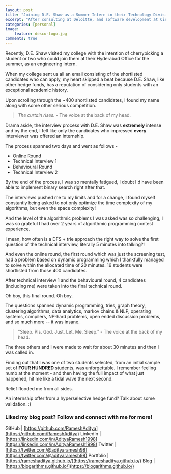 ```yaml
---
layout: post
title: "Joining D.E. Shaw as a Summer Intern in their Technology Division!"
excerpt: "After consulting at Deloitte, and software development at Cisco, I'm stepping into the fintech world!"
categories: [personal]
image:
    feature: desco-logo.jpg
comments: true
---
```


Recently, D.E. Shaw visited my college with the intention of cherrypicking a student or two who could join them at their Hyderabad Office for the summer, as an engineering intern.

When my college sent us all an email consisting of the shortlisted candidates who can apply, my heart skipped a beat because D.E. Shaw, like other hedge funds, has a reputation of considering only students with an exceptional academic history. 

Upon scrolling through the ~400 shortlisted candidates, I found my name along with some other serious competition.

> *The curtain rises.* - The voice at the back of my head.

Drama aside, the interview process with D.E. Shaw was **extremely** intense and by the end, I felt like only the candidates who impressed **every** interviewer was offered an internship.

The process spanned two days and went as follows -
- Online Round
- Technical Interview 1
- Behavioural Round
- Technical Interview 2

By the end of the process, I was so mentally fatigued, I doubt I'd have been able to implement binary search right after that.

The interviews pushed me to my limits and for a change, I found myself constantly being asked to not only optimize the time complexity of my algorithms, but even the space complexity!

And the level of the algorithmic problems I was asked was so challenging, I was so grateful I had over 2 years of algorithmic programming contest experience.

I mean, how often is a DFS + trie approach the right way to solve the first question of the technical interview, literally 5 minutes into talking?!

And even the online round, the first round which was just the screening test, had a problem based on dynamic programming which I thankfully managed to solve within the allocated time of 20 minutes. 16 students were shortlisted from those 400 candidates. 

After technical interview 1 and the behavioural round, 4 candidates (including me) were taken into the final technical round.

Oh boy, this final round. Oh boy.

The questions spanned dynamic programming, tries, graph theory, clustering algorithms, data analytics, markov chains & NLP, operating systems, compilers, NP-hard problems, open ended discussion problems, and so much more -- it was insane.

> "Sleep. Pls. God. Just. Let. Me. Sleep." - The voice at the back of my head.

The three others and I were made to wait for about 30 minutes and then I was called in.

Finding out that I was one of two students selected, from an initial sample set of **FOUR HUNDRED** students, was unforgettable. I remember feeling numb at the moment - and then having the full impact of what just happened, hit me like a tidal wave the next second.

Relief flooded me from all sides. 

An internship offer from a hyperselective hedge fund? Talk about some validation. :)


### Liked my blog post? Follow and connect with me for more!

GitHub | [https://github.com/RameshAditya](https://github.com/RameshAditya)
LinkedIn | [https://linkedin.com/in/AdityaRamesh1998](https://linkedin.com/in/AdityaRamesh1998)
Twitter | [https://twitter.com/@adityaramesh98](https://twitter.com/@adityaramesh98)
Portfolio | [https://rameshaditya.github.io/](https://rameshaditya.github.io/)
Blog | [https://blogarithms.github.io/](https://blogarithms.github.io/)